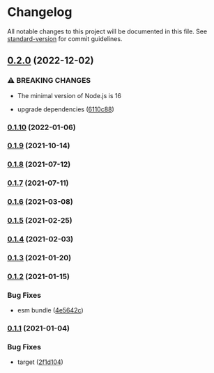 # Changelog

All notable changes to this project will be documented in this file. See [standard-version](https://github.com/conventional-changelog/standard-version) for commit guidelines.

## [0.2.0](https://github.com/BlackGlory/userstyle/compare/v0.1.10...v0.2.0) (2022-12-02)


### ⚠ BREAKING CHANGES

* The minimal version of Node.js is 16

* upgrade dependencies ([6110c88](https://github.com/BlackGlory/userstyle/commit/6110c8848b6e3c2870efa93b7bda6619ac5b7cad))

### [0.1.10](https://github.com/BlackGlory/userstyle/compare/v0.1.9...v0.1.10) (2022-01-06)

### [0.1.9](https://github.com/BlackGlory/userstyle/compare/v0.1.8...v0.1.9) (2021-10-14)

### [0.1.8](https://github.com/BlackGlory/userstyle/compare/v0.1.7...v0.1.8) (2021-07-12)

### [0.1.7](https://github.com/BlackGlory/userstyle/compare/v0.1.6...v0.1.7) (2021-07-11)

### [0.1.6](https://github.com/BlackGlory/userstyle/compare/v0.1.5...v0.1.6) (2021-03-08)

### [0.1.5](https://github.com/BlackGlory/userstyle/compare/v0.1.4...v0.1.5) (2021-02-25)

### [0.1.4](https://github.com/BlackGlory/userstyle/compare/v0.1.3...v0.1.4) (2021-02-03)

### [0.1.3](https://github.com/BlackGlory/userstyle/compare/v0.1.2...v0.1.3) (2021-01-20)

### [0.1.2](https://github.com/BlackGlory/userstyle/compare/v0.1.1...v0.1.2) (2021-01-15)


### Bug Fixes

* esm bundle ([4e5642c](https://github.com/BlackGlory/userstyle/commit/4e5642ce82d7df5a16db692268c5e5979eafa8ae))

### [0.1.1](https://github.com/BlackGlory/userstyle/compare/v0.1.0...v0.1.1) (2021-01-04)


### Bug Fixes

* target ([2f1d104](https://github.com/BlackGlory/userstyle/commit/2f1d104475c2ca1404635aa9ecdb0f831a937426))
